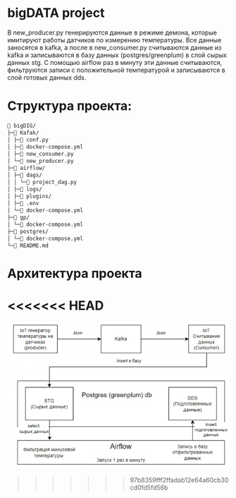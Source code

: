 # bigDATA project

В new_producer.py генерируются данные в режиме демона, которые имитируют работы датчиков по измерению температуры. Все данные заносятся в kafka, а после в new_consumer.py считываются данные из kafka и записываются в базу данных (postgres/greenplum) в слой сырых данных stg. С помощью airflow раз в минуту эти данные считываются, фильтруются записи с положительной температурой и записываются в слой готовых данных dds.  

# Структура проекта:
    📁 bigDIG/
    ├─📁 Kafak/
    │ ├─📄 conf.py
    │ ├─📄 docker-compose.yml
    │ ├─📄 new_consumer.py
    │ └─📄 new_producer.py
    ├─📁 airflow/
    │ ├─📁 dags/
    │ │ └─📄 project_dag.py
    │ ├─📁 logs/
    │ ├─📁 plugins/
    │ ├─📄 .env
    │ └─📄 docker-compose.yml
    ├─📁 gp/
    │ └─📄 docker-compose.yml
    ├─📁 postgres/
    │ └─📄 docker-compose.yml
    └─📄 README.md

# Архитектура проекта
<<<<<<< HEAD
=======

![Схема](https://github.com/BlackP8/bigDIG/blob/main/ар.jpg)
>>>>>>> 97b8359fff2ffadab12e64a60cb30cd0fd5fd56b
